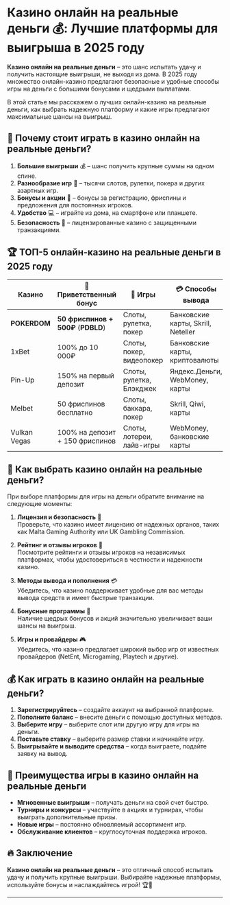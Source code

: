 # Казино онлайн на реальные деньги 💰: Лучшие платформы для выигрыша в 2025 году  

**Казино онлайн на реальные деньги** – это шанс испытать удачу и получить настоящие выигрыши, не выходя из дома. В 2025 году множество онлайн-казино предлагают безопасные и удобные способы игры на деньги с большими бонусами и щедрыми выплатами.

В этой статье мы расскажем о лучших онлайн-казино на реальные деньги, как выбрать надежную платформу и какие игры предлагают максимальные шансы на выигрыш.

## 🎯 Почему стоит играть в казино онлайн на реальные деньги?

1. **Большие выигрыши** 💰 – шанс получить крупные суммы на одном спине.
2. **Разнообразие игр** 🎰 – тысячи слотов, рулетки, покера и других азартных игр.
3. **Бонусы и акции** 🎁 – бонусы за регистрацию, фриспины и предложения для постоянных игроков.
4. **Удобство** 💻 – играйте из дома, на смартфоне или планшете.
5. **Безопасность** 🔐 – лицензированные казино с защищенными транзакциями.

## 🏆 ТОП-5 онлайн-казино на реальные деньги в 2025 году

| Казино         | 🎁 Приветственный бонус | 🎰 Игры | 💳 Способы вывода |  
|---------------|----------------------|--------|----------------|  
| **POKERDOM**  | **50 фриспинов + 500₽** (**PDBLD**) | Слоты, рулетка, покер | Банковские карты, Skrill, Neteller |  
| 1xBet         | 100% до 10 000₽ | Слоты, покер, видеопокер | Банковские карты, криптовалюты |  
| Pin-Up        | 150% на первый депозит | Слоты, рулетка, Блэкджек | Яндекс.Деньги, WebMoney, карты |  
| Melbet        | 50 фриспинов бесплатно | Слоты, баккара, покер | Skrill, Qiwi, карты |  
| Vulkan Vegas  | 100% на депозит + 150 фриспинов | Слоты, лотереи, лайв-игры | WebMoney, банковские карты |  

## 🎰 Как выбрать казино онлайн на реальные деньги?

При выборе платформы для игры на деньги обратите внимание на следующие моменты:

1. **Лицензия и безопасность** 🔐  
Проверьте, что казино имеет лицензию от надежных органов, таких как Malta Gaming Authority или UK Gambling Commission.

2. **Рейтинг и отзывы игроков** 🌟  
Посмотрите рейтинги и отзывы игроков на независимых платформах, чтобы удостовериться в честности и надежности казино.

3. **Методы вывода и пополнения** 💳  
Убедитесь, что казино поддерживает удобные для вас методы вывода средств и имеет быстрые транзакции.

4. **Бонусные программы** 🎁  
Наличие щедрых бонусов и акций значительно увеличивает ваши шансы на выигрыш.

5. **Игры и провайдеры** 🎮  
Убедитесь, что казино предлагает широкий выбор игр от известных провайдеров (NetEnt, Microgaming, Playtech и другие).

## 💰 Как играть в казино онлайн на реальные деньги?

1. **Зарегистрируйтесь** – создайте аккаунт на выбранной платформе.
2. **Пополните баланс** – внесите деньги с помощью доступных методов.
3. **Выберите игру** – выберите слот или другую игру для игры на деньги.
4. **Поставьте ставку** – выберите размер ставки и начинайте игру.
5. **Выигрывайте и выводите средства** – когда выиграете, подайте заявку на вывод.

## 🎲 Преимущества игры в казино онлайн на реальные деньги

- **Мгновенные выигрыши** – получать деньги на свой счет быстро.
- **Турниры и конкурсы** – участвуйте в акциях и турнирах, чтобы выиграть дополнительные призы.
- **Новые игры** – постоянно обновляемый ассортимент игр.
- **Обслуживание клиентов** – круглосуточная поддержка игроков.

## 🔥 Заключение

**Казино онлайн на реальные деньги** – это отличный способ испытать удачу и получить крупные выигрыши. Выбирайте надежные платформы, используйте бонусы и наслаждайтесь игрой! 🏆🎰

---



